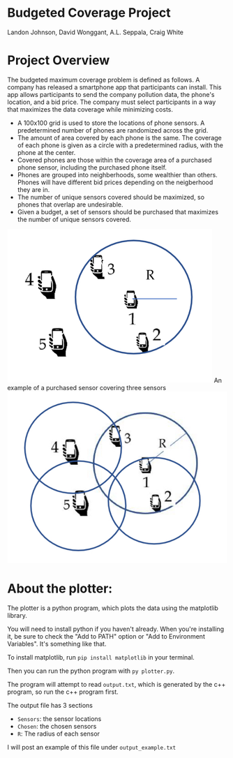 # Budgeted Coverage Project
Landon Johnson,
David Wonggant,
A.L. Seppala,
Craig White

# Project Overview
The budgeted maximum coverage problem is defined as follows. A company has released a smartphone app that participants can install.
This app allows participants to send the company pollution data, the phone's location, and a bid price.
The company must select participants in a way that maximizes the data coverage while minimizing costs.
- A 100x100 grid is used to store the locations of phone sensors. A predetermined number of phones are randomized across the grid.
- The amount of area covered by each phone is the same. The coverage of each phone is given as a circle with a predetermined radius, with the phone at the center. 
- Covered phones are those within the coverage area of a purchased phone sensor, including the purchased phone itself.
- Phones are grouped into neighberhoods, some wealthier than others. Phones will have different bid prices depending on the neigberhood they are in.
- The number of unique sensors covered should be maximized, so phones that overlap are undesirable.
- Given a budget, a set of sensors should be purchased that maximizes the number of unique sensors covered.

![picture alt](https://github.com/SuperLan11/BudgetedCoverage/blob/master/Coverage1.jpeg)
An example of a purchased sensor covering three sensors
![picture alt](https://github.com/SuperLan11/BudgetedCoverage/blob/master/Coverage2.jpeg)


# About the plotter:
The plotter is a python program, which plots the data using the matplotlib library.

You will need to install python if you haven't already.  When you're installing it, be sure to check the "Add to PATH" option or "Add to Environment Variables".  It's something like that.

To install matplotlib, run `pip install matplotlib` in your terminal.

Then you can run the python program with `py plotter.py`.

The program will attempt to read `output.txt`, which is generated by the c++ program, so run the c++ program first.

The output file has 3 sections
- `Sensors`: the sensor locations
- `Chosen`: the chosen sensors
- `R`: The radius of each sensor

I will post an example of this file under `output_example.txt`
